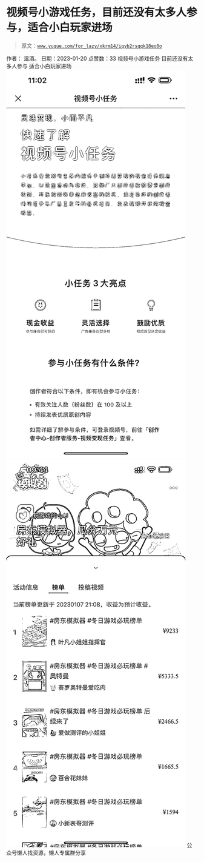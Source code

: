 # 视频号小游戏任务，目前还没有太多人参与，适合小白玩家进场

> 原文：[`www.yuque.com/for_lazy/xkrm14/iqyb2rsqqk18eo0o`](https://www.yuque.com/for_lazy/xkrm14/iqyb2rsqqk18eo0o)

<ne-p id="u6b0cf1a0" data-lake-id="u6b0cf1a0"><ne-text id="u4007bf9d">作者： 温酒。</ne-text></ne-p> <ne-p id="ue7bcd6cc" data-lake-id="ue7bcd6cc"><ne-text id="u4ad86722">日期：2023-01-20</ne-text></ne-p> <ne-p id="u5e965758" data-lake-id="u5e965758"><ne-text id="u3a512527">点赞数：</ne-text><ne-text id="u3dc05c2d" ne-bold="true">33</ne-text></ne-p> <ne-hole id="uce2ebc03" data-lake-id="uce2ebc03"><ne-card data-card-name="hr" data-card-type="block" id="nIYmO" data-event-boundary="card"><ne-p id="uf4b6c1ec" data-lake-id="uf4b6c1ec"><ne-text id="ubd68819f">视频号小游戏任务 目前还没有太多人参与 适合小白玩家进场</ne-text></ne-p> <ne-p id="ubab68891" data-lake-id="ubab68891"><ne-card data-card-name="image" data-card-type="inline" id="ShJvB" data-event-boundary="card">![](img/b813287c779a887ec4e0de067deb679d.png)</ne-card></ne-p> <ne-p id="u711d6f0c" data-lake-id="u711d6f0c"><ne-card data-card-name="image" data-card-type="inline" id="koN7x" data-event-boundary="card">![](img/ffd9790afc3f3d8b975403079a383047.png)</ne-card></ne-p> <ne-hole id="u3840fa89" data-lake-id="u3840fa89"><ne-card data-card-name="hr" data-card-type="block" id="GfniY" data-event-boundary="card"><ne-p id="ub7dd24b6" data-lake-id="ub7dd24b6"><ne-text id="uda3f4069">公众号懒人找资源，懒人专属群分享</ne-text></ne-p></ne-card></ne-hole></ne-card></ne-hole>